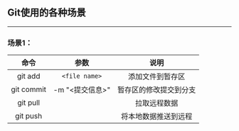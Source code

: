 ## Git使用的各种场景
-----
### 场景1：

命令|参数|说明
:-:|:-:|:-:
git add|`<file name>`|添加文件到暂存区
git commit|-m "<提交信息>"|暂存区的修改提交到分支
git pull|  |拉取远程数据
git push|  |将本地数据推送到远程